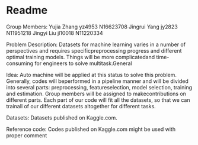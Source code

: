 **Readme**
===========

Group Members:
Yujia Zhang yz4953   N16623708
Jingrui Yang jy2823  N11951218
Jingyi Liu jl10018   N11220334

Problem Description:
Datasets for machine learning varies in a number of perspectives and requires specificpreprocessing progress and different optimal training models. Things will be more complicatedand time-consuming for engineers to solve multitask.General 

Idea:
Auto machine will be applied at this status to solve this problem. Generally, codes will beperformed in a pipeline manner and will be divided into several parts: preprocessing, featureselection, model selection, training and estimation. Group members will be assigned to makecontributions on different parts. Each part of our code will fit all the datasets, so that we can trainall of our different datasets altogether for different tasks.

Datasets:
Datasets published on Kaggle.com.

Reference code:
Codes published on Kaggle.com might be used with proper comment
